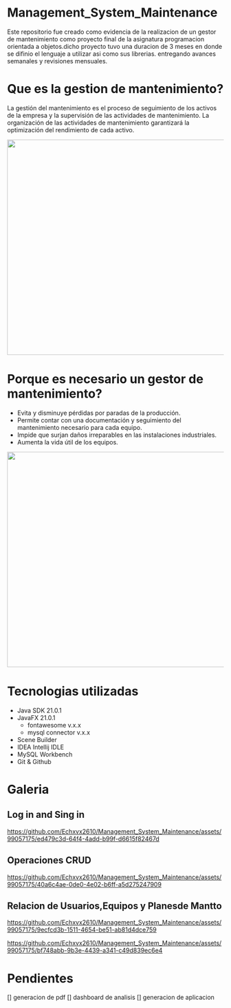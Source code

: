 # Management_System_Maintenance
Este repositorio fue creado como evidencia de la realizacion de un gestor de mantenimiento como proyecto final de la asignatura programacion orientada a objetos.dicho proyecto tuvo una duracion de 3 meses en donde se difinio el lenguaje a utilizar asi como sus librerias. entregando avances semanales y revisiones mensuales.
# Que es la gestion de mantenimiento?
La gestión del mantenimiento es el proceso de seguimiento de los activos de la empresa y la supervisión de las actividades de mantenimiento. La organización de las actividades de mantenimiento garantizará la optimización del rendimiento de cada activo.

<p align=center>
<img src="https://github.com/Echxvx2610/Management_System_Maintenance/assets/99057175/7319ccb1-5925-4b2e-8d62-1a0838b8c504" width=800 height=500>
</p>
  
# Porque es necesario un gestor de mantenimiento?
- Evita y disminuye pérdidas por paradas de la producción.
- Permite contar con una documentación y seguimiento del mantenimiento necesario para cada equipo.
- Impide que surjan daños irreparables en las instalaciones industriales.
- Aumenta la vida útil de los equipos.
<p align=center>
  <img src= "https://github.com/Echxvx2610/Management_System_Maintenance/assets/99057175/2ea1b730-90ee-43bf-b880-35ba6efb07b8" width=800 height=500>
</p>

# Tecnologias utilizadas
- Java SDK 21.0.1
- JavaFX 21.0.1
  - fontawesome v.x.x
  - mysql connector v.x.x
- Scene Builder
- IDEA Intellij IDLE
- MySQL Workbench
- Git & Github

# Galeria

## Log in and Sing in
https://github.com/Echxvx2610/Management_System_Maintenance/assets/99057175/ed479c3d-64f4-4add-b99f-d6615f82467d
## Operaciones CRUD
https://github.com/Echxvx2610/Management_System_Maintenance/assets/99057175/40a6c4ae-0de0-4e02-b6ff-a5d275247909
## Relacion de Usuarios,Equipos y Planesde Mantto
https://github.com/Echxvx2610/Management_System_Maintenance/assets/99057175/9ecfcd3b-1511-4654-be51-ab81d4dce759

https://github.com/Echxvx2610/Management_System_Maintenance/assets/99057175/bf748abb-9b3e-4439-a341-c49d839ec6e4

# Pendientes
[] generacion de pdf
[] dashboard de analisis
[] generacion de aplicacion
